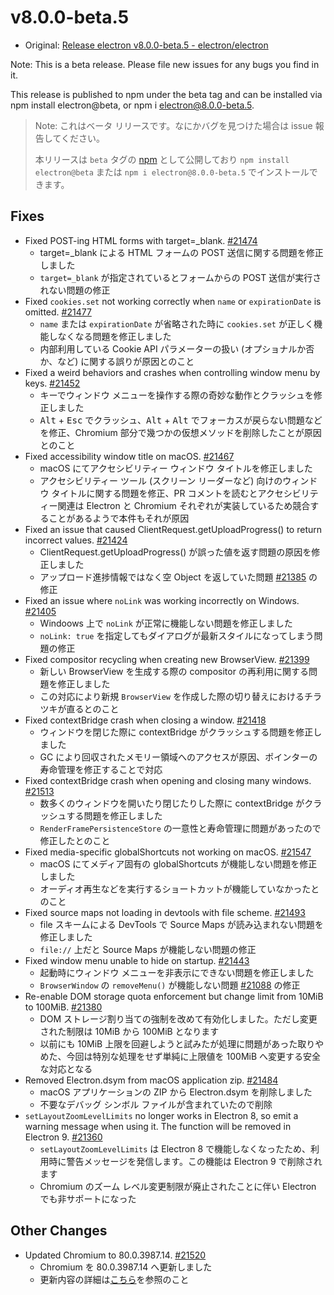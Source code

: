 # v8.0.0-beta.5

- Original: [Release electron v8.0.0-beta.5 - electron/electron](https://github.com/electron/electron/releases/tag/v8.0.0-beta.5)

Note: This is a beta release. Please file new issues for any bugs you find in it.

This release is published to npm under the beta tag and can be installed via npm install electron@beta, or npm i electron@8.0.0-beta.5.

> Note: これはベータ リリースです。なにかバグを見つけた場合は issue 報告してください。
>
> 本リリースは `beta` タグの [npm](https://www.npmjs.com/package/electron) として公開しており `npm install electron@beta` または `npm i electron@8.0.0-beta.5` でインストールできます。

## Fixes

- Fixed POST-ing HTML forms with target=_blank. [#21474](https://github.com/electron/electron/pull/21474)
  - target=_blank による HTML フォームの POST 送信に関する問題を修正しました
  - `target=_blank` が指定されているとフォームからの POST 送信が実行されない問題の修正
- Fixed `cookies.set` not working correctly when `name` or `expirationDate` is omitted. [#21477](https://github.com/electron/electron/pull/21477)
  - `name` または `expirationDate` が省略された時に `cookies.set` が正しく機能しなくなる問題を修正しました
  - 内部利用している Cookie API パラメーターの扱い (オプショナルか否か、など) に関する誤りが原因とのこと
- Fixed a weird behaviors and crashes when controlling window menu by keys. [#21452](https://github.com/electron/electron/pull/21452)
  - キーでウィンドウ メニューを操作する際の奇妙な動作とクラッシュを修正しました
  - <kbd>Alt</kbd> + <kbd>Esc</kbd> でクラッシュ、<kbd>Alt</kbd> + <kbd>Alt</kbd> でフォーカスが戻らない問題などを修正、Chromium 部分で幾つかの仮想メソッドを削除したことが原因とのこと
- Fixed accessibility window title on macOS. [#21467](https://github.com/electron/electron/pull/21467)
  - macOS にてアクセシビリティー ウィンドウ タイトルを修正しました
  - アクセシビリティー ツール (スクリーン リーダーなど) 向けのウィンドウ タイトルに関する問題を修正、PR コメントを読むとアクセシビリティー関連は Electron と Chromium それぞれが実装しているため競合することがあるようで本件もそれが原因
- Fixed an issue that caused ClientRequest.getUploadProgress() to return incorrect values. [#21424](https://github.com/electron/electron/pull/21424)
  - ClientRequest.getUploadProgress() が誤った値を返す問題の原因を修正しました
  - アップロード進捗情報ではなく空 Object を返していた問題 [#21385](https://github.com/electron/electron/pull/21388) の修正
- Fixed an issue where `noLink` was working incorrectly on Windows. [#21405](https://github.com/electron/electron/pull/21405)
  - Windoows 上で `noLink` が正常に機能しない問題を修正しました
  - `noLink: true` を指定してもダイアログが最新スタイルになってしまう問題の修正
- Fixed compositor recycling when creating new BrowserView. [#21399](https://github.com/electron/electron/pull/21399)
  - 新しい BrowserView を生成する際の compositor の再利用に関する問題を修正しました
  - この対応により新規 `BrowserView` を作成した際の切り替えにおけるチラツキが直るとのこと
- Fixed contextBridge crash when closing a window. [#21418](https://github.com/electron/electron/pull/21418)
  - ウィンドウを閉じた際に contextBridge がクラッシュする問題を修正しました
  - GC により回収されたメモリー領域へのアクセスが原因、ポインターの寿命管理を修正することで対応
- Fixed contextBridge crash when opening and closing many windows. [#21513](https://github.com/electron/electron/pull/21513)
  - 数多くのウィンドウを開いたり閉じたりした際に contextBridge がクラッシュする問題を修正しました
  - `RenderFramePersistenceStore` の一意性と寿命管理に問題があったので修正したとのこと
- Fixed media-specific globalShortcuts not working on macOS. [#21547](https://github.com/electron/electron/pull/21547)
  - macOS にてメディア固有の globalShortcuts が機能しない問題を修正しました
  - オーディオ再生などを実行するショートカットが機能していなかったとのこと
- Fixed source maps not loading in devtools with file scheme. [#21493](https://github.com/electron/electron/pull/21493)
  - file スキームによる DevTools で Source Maps が読み込まれない問題を修正しました
  - `file://` 上だと Source Maps が機能しない問題の修正
- Fixed window menu unable to hide on startup. [#21443](https://github.com/electron/electron/pull/21443)
  - 起動時にウィンドウ メニューを非表示にできない問題を修正しました
  - `BrowserWindow` の `removeMenu()` が機能しない問題 [#21088](https://github.com/electron/electron/issues/21088) の修正
- Re-enable DOM storage quota enforcement but change limit from 10MiB to 100MiB. [#21380](https://github.com/electron/electron/pull/21380)
  - DOM ストレージ割り当ての強制を改めて有効化しました。ただし変更された制限は 10MiB から 100MiB となります
  - 以前にも 10MiB 上限を回避しようと試みたが処理に問題があった取りやめた、今回は特別な処理をせず単純に上限値を 100MiB へ変更する安全な対応となる
- Removed Electron.dsym from macOS application zip. [#21484](https://github.com/electron/electron/pull/21484)
  - macOS アプリケーションの ZIP から Electron.dsym を削除しました
  - 不要なデバッグ シンボル ファイルが含まれていたので削除
- `setLayoutZoomLevelLimits` no longer works in Electron 8, so emit a warning message when using it. The function will be removed in Electron 9. [#21360](https://github.com/electron/electron/pull/21360)
  - `setLayoutZoomLevelLimits` は Electron 8 で機能しなくなったため、利用時に警告メッセージを発信します。この機能は Electron 9 で削除されます
  - Chromium のズーム レベル変更制限が廃止されたことに伴い Electron でも非サポートになった

## Other Changes

- Updated Chromium to 80.0.3987.14. [#21520](https://github.com/electron/electron/pull/21520)
  - Chromium を 80.0.3987.14 へ更新しました
  - 更新内容の詳細は[こちら](https://chromium.googlesource.com/chromium/src/+log/80.0.3987.5..80.0.3987.14?n=10000&pretty=fuller)を参照のこと

